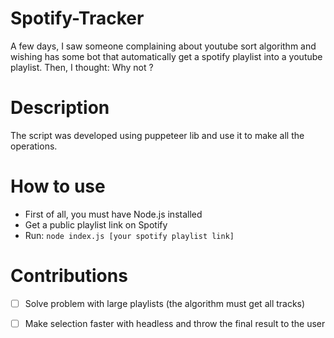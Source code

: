 # Spotify-Tracker

A few days, I saw someone complaining about youtube sort algorithm and wishing has some bot that automatically get a spotify playlist into a youtube playlist. Then, I thought: Why not ?

# Description

The script was developed using puppeteer lib and use it to make all the operations.

# How to use 

- First of all, you must have Node.js installed
- Get a public playlist link on Spotify
- Run: `node index.js [your spotify playlist link]`

# Contributions

- [ ] Solve problem with large playlists (the algorithm must get all tracks)

- [ ] Make selection faster with headless and throw the final result to the user
